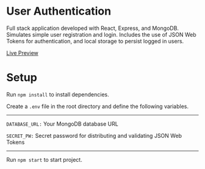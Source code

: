<h1>User Authentication</h1>

Full stack application developed with React, Express, and MongoDB. Simulates simple user registration and login. Includes the use of JSON Web Tokens for authentication, and local storage to persist logged in users.

[Live Preview](https://user-authentication-walex1978.herokuapp.com)

<h1>Setup</h1>

Run `npm install` to install dependencies.

Create a `.env` file in the root directory and define the following variables.

<hr>

`DATABASE_URL:` Your MongoDB database URL

`SECRET_PW:` Secret password for distributing and validating JSON Web Tokens

<hr>

Run `npm start` to start project.
